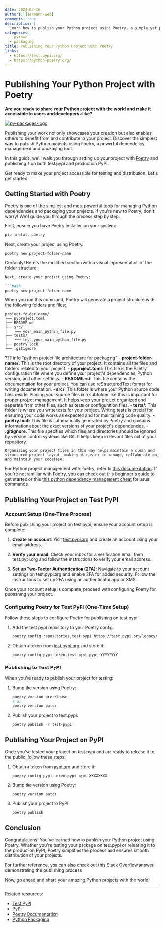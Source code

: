 ```yaml
---
date: 2024-03-16
authors: [hermann-web]
comments: true
description: |
  Learn how to publish your Python project using Poetry, a simple yet powerful dependency management and packaging tool.
categories:
  - python
  - packaging
title: Publishing Your Python Project with Poetry
links:
  - https://test.pypi.org/
  - https://python-poetry.org/
---
```


# Publishing Your Python Project with Poetry

__Are you ready to share your Python project with the world and make it accessible to users and developers alike?__

<div class="float-img-container float-img-left">
  <a title="py-packages" href="https://py-pkgs.org/04-package-structure.html">
    <img alt="py-packages-logo" src="https://py-pkgs.org/_images/04-pkg-cycle.png">
  </a>
</div>

Publishing your work not only showcases your creation but also enables others to benefit from and contribute to your project. Discover the simplest way to publish Python projects using Poetry, a powerful dependency management and packaging tool.

In this guide, we'll walk you through setting up your project with [Poetry](https://python-poetry.org/docs/) and publishing it on both test.pypi and production PyPI.

Get ready to make your project accessible for testing and distribution. Let's get started!

<!-- more -->

## Getting Started with Poetry

Poetry is one of the simplest and most powerful tools for managing Python dependencies and packaging your projects. If you're new to Poetry, don't worry! We'll guide you through the process step by step.

First, ensure you have Poetry installed on your system:

```bash
pip install poetry
```

Next, create your project using Poetry:

```bash
poetry new project-folder-name
```

Certainly! Here's the modified section with a visual representation of the folder structure:

```markdown
Next, create your project using Poetry:

```bash
poetry new project-folder-name
```

When you run this command, Poetry will generate a project structure with the following folders and files:

```plaintext
project-folder-name/
├── pyproject.toml
├── README.md
├── src/
│   └── your_main_python_file.py
├── tests/
│   └── test_your_main_python_file.py
├── poetry.lock
└── .gitignore
```

??? info "python project file architecture for packaging"
    - __project-folder-name/__: This is the root directory of your project. It contains all the files and folders related to your project.
    - __pyproject.toml__: This file is the Poetry configuration file where you define your project's dependencies, Python version, and other settings.
    - __README.rst__: This file contains the documentation for your project. You can use reStructuredText format for writing documentation.
    - __src/__: This folder is where your Python source code files reside. Placing your source files in a subfolder like this is important for proper project management. It helps keep your project organized and separate from other files, such as tests or configuration files.
    - __tests/__: This folder is where you write tests for your project. Writing tests is crucial for ensuring your code works as expected and for maintaining code quality.
    - __poetry.lock__: This file is automatically generated by Poetry and contains information about the exact versions of your project's dependencies.
    - __.gitignore__: This file specifies which files and directories should be ignored by version control systems like Git. It helps keep irrelevant files out of your repository.

    Organizing your project files in this way helps maintain a clean and structured project layout, making it easier to manage, collaborate on, and maintain your codebase.

For Python project management with Poetry, refer to [this documentation](https://python-poetry.org/docs/). If you're not familiar with Poetry, you can check out [this beginner's guide](./poetry-in-practise.md) to get started or this [this python dependency management cheat](./package-managers-in-python.md) for usual commands.

## Publishing Your Project on Test PyPI

### Account Setup (One-Time Process)

Before publishing your project on test.pypi, ensure your account setup is complete:

1. __Create an account__: Visit [test.pypi.org](https://test.pypi.org/account/register/) and create an account using your email address.

2. __Verify your email__: Check your inbox for a verification email from test.pypi.org and follow the instructions to verify your email address.

3. __Set up Two-Factor Authentication (2FA)__: Navigate to your account settings on test.pypi.org and enable 2FA for added security. Follow the instructions to set up 2FA using an authenticator app or SMS.

Once your account setup is complete, proceed with configuring Poetry for publishing your project.

### Configuring Poetry for Test PyPI (One-Time Setup)

Follow these steps to configure Poetry for publishing on test.pypi:

1. Add the test.pypi repository to your Poetry config:

    ```bash
    poetry config repositories.test-pypi https://test.pypi.org/legacy/
    ```

2. Obtain a token from [test.pypi.org](https://test.pypi.org/manage/account/token/) and store it:

    ```bash
    poetry config pypi-token.test-pypi pypi-YYYYYYYY
    ```

### Publishing to Test PyPI

When you're ready to publish your project for testing:

1. Bump the version using Poetry:

    ```bash
    poetry version prerelease
    # or
    poetry version patch
    ```

2. Publish your project to test.pypi:

    ```bash
    poetry publish -r test-pypi
    ```

## Publishing Your Project on PyPI

Once you've tested your project on test.pypi and are ready to release it to the public, follow these steps:

1. Obtain a token from [pypi.org](https://pypi.org/manage/account/token/) and store it:

    ```bash
    poetry config pypi-token.pypi pypi-XXXXXXXX
    ```

2. Bump the version using Poetry:

    ```bash
    poetry version patch
    ```

3. Publish your project to PyPI:

    ```bash
    poetry publish
    ```

## Conclusion

Congratulations! You've learned how to publish your Python project using Poetry. Whether you're testing your package on test.pypi or releasing it to the production PyPI, Poetry simplifies the process and ensures smooth distribution of your projects.

For further reference, you can also check out [this Stack Overflow answer](https://stackoverflow.com/a/72524326) demonstrating the publishing process.

Now, go ahead and share your amazing Python projects with the world!

---

Related resources:

- [Test PyPI](https://test.pypi.org/help/#twofa)
- [PyPI](https://pypi.org/)
- [Poetry Documentation](https://python-poetry.org/docs/)
- [Python Packaging](https://packaging.python.org/en/latest/tutorials/packaging-projects/)
